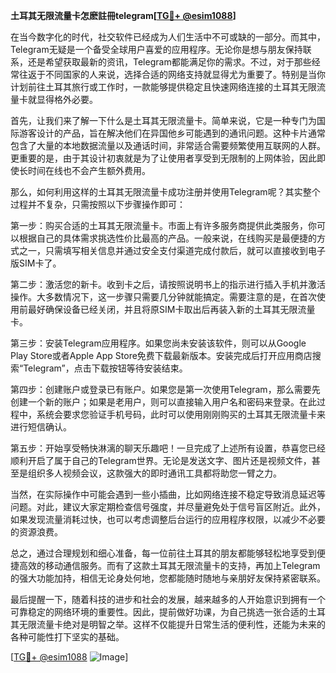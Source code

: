 **土耳其无限流量卡怎麽註冊telegram[[TG💪+ @esim1088](https://t.me/s/esim1088)]**

在当今数字化的时代，社交软件已经成为人们生活中不可或缺的一部分。而其中，Telegram无疑是一个备受全球用户喜爱的应用程序。无论你是想与朋友保持联系，还是希望获取最新的资讯，Telegram都能满足你的需求。不过，对于那些经常往返于不同国家的人来说，选择合适的网络支持就显得尤为重要了。特别是当你计划前往土耳其旅行或工作时，一款能够提供稳定且快速网络连接的土耳其无限流量卡就显得格外必要。

首先，让我们来了解一下什么是土耳其无限流量卡。简单来说，它是一种专门为国际游客设计的产品，旨在解决他们在异国他乡可能遇到的通讯问题。这种卡片通常包含了大量的本地数据流量以及通话时间，非常适合需要频繁使用互联网的人群。更重要的是，由于其设计初衷就是为了让使用者享受到无限制的上网体验，因此即使长时间在线也不会产生额外费用。

那么，如何利用这样的土耳其无限流量卡成功注册并使用Telegram呢？其实整个过程并不复杂，只需按照以下步骤操作即可：

第一步：购买合适的土耳其无限流量卡。市面上有许多服务商提供此类服务，你可以根据自己的具体需求挑选性价比最高的产品。一般来说，在线购买是最便捷的方式之一，只需填写相关信息并通过安全支付渠道完成付款后，就可以直接收到电子版SIM卡了。

第二步：激活您的新卡。收到卡之后，请按照说明书上的指示进行插入手机并激活操作。大多数情况下，这一步骤只需要几分钟就能搞定。需要注意的是，在首次使用前最好确保设备已经关闭，并且将原SIM卡取出后再装入新的土耳其无限流量卡。

第三步：安装Telegram应用程序。如果您尚未安装该软件，则可以从Google Play Store或者Apple App Store免费下载最新版本。安装完成后打开应用商店搜索“Telegram”，点击下载按钮等待安装结束。

第四步：创建账户或登录已有账户。如果您是第一次使用Telegram，那么需要先创建一个新的账户；如果是老用户，则可以直接输入用户名和密码来登录。在此过程中，系统会要求您验证手机号码，此时可以使用刚刚购买的土耳其无限流量卡来进行短信确认。

第五步：开始享受畅快淋漓的聊天乐趣吧！一旦完成了上述所有设置，恭喜您已经顺利开启了属于自己的Telegram世界。无论是发送文字、图片还是视频文件，甚至是组织多人视频会议，这款强大的即时通讯工具都将助您一臂之力。

当然，在实际操作中可能会遇到一些小插曲，比如网络连接不稳定导致消息延迟等问题。对此，建议大家定期检查信号强度，并尽量避免处于信号盲区附近。此外，如果发现流量消耗过快，也可以考虑调整后台运行的应用程序权限，以减少不必要的资源浪费。

总之，通过合理规划和细心准备，每一位前往土耳其的朋友都能够轻松地享受到便捷高效的移动通信服务。而有了这款土耳其无限流量卡的支持，再加上Telegram的强大功能加持，相信无论身处何地，您都能随时随地与亲朋好友保持紧密联系。

最后提醒一下，随着科技的进步和社会的发展，越来越多的人开始意识到拥有一个可靠稳定的网络环境的重要性。因此，提前做好功课，为自己挑选一张合适的土耳其无限流量卡绝对是明智之举。这样不仅能提升日常生活的便利性，还能为未来的各种可能性打下坚实的基础。

[[TG💪+ @esim1088](https://t.me/s/esim1088) ![Image](https://i.postimg.cc/4NQfJmqS/Snipaste-2025-05-13-00-14-12.png)]